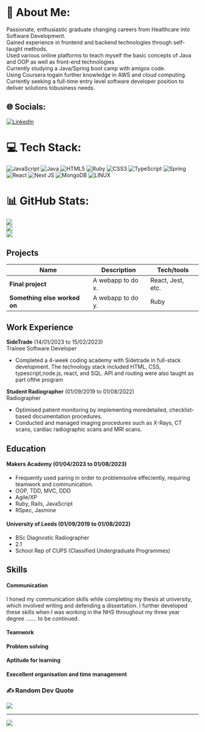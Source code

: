 
# 💫 About Me:
Passionate, enthusiastic graduate changing careers from Healthcare into Software Development. <br>Gained experience in frontend and backend technologies through self-taught methods. <br>Used various online platforms to teach myself the basic concepts of Java and OOP as well as front-end technologies<br>Currently studying a Java/Spring boot camp with amigos code. <br>Using Coursera togain further knowledge in AWS and cloud computing.<br>Currently seeking a full-time entry level software developer position to deliver solutions tobusiness needs.


## 🌐 Socials:
[![LinkedIn](https://img.shields.io/badge/LinkedIn-%230077B5.svg?logo=linkedin&logoColor=white)](https://linkedin.com/in/https://www.linkedin.com/in/shoaiblatif11/) 

# 💻 Tech Stack:
![JavaScript](https://img.shields.io/badge/javascript-%23323330.svg?style=for-the-badge&logo=javascript&logoColor=%23F7DF1E) ![Java](https://img.shields.io/badge/java-%23ED8B00.svg?style=for-the-badge&logo=java&logoColor=white) ![HTML5](https://img.shields.io/badge/html5-%23E34F26.svg?style=for-the-badge&logo=html5&logoColor=white) ![Ruby](https://img.shields.io/badge/ruby-%23CC342D.svg?style=for-the-badge&logo=ruby&logoColor=white) ![CSS3](https://img.shields.io/badge/css3-%231572B6.svg?style=for-the-badge&logo=css3&logoColor=white) ![TypeScript](https://img.shields.io/badge/typescript-%23007ACC.svg?style=for-the-badge&logo=typescript&logoColor=white) ![Spring](https://img.shields.io/badge/spring-%236DB33F.svg?style=for-the-badge&logo=spring&logoColor=white) ![React](https://img.shields.io/badge/react-%2320232a.svg?style=for-the-badge&logo=react&logoColor=%2361DAFB) ![Next JS](https://img.shields.io/badge/Next-black?style=for-the-badge&logo=next.js&logoColor=white) ![MongoDB](https://img.shields.io/badge/MongoDB-%234ea94b.svg?style=for-the-badge&logo=mongodb&logoColor=white) ![LINUX](https://img.shields.io/badge/Linux-FCC624?style=for-the-badge&logo=linux&logoColor=black)
# 📊 GitHub Stats:
![](https://github-readme-stats.vercel.app/api?username=shoaiblatif22&theme=gruvbox&hide_border=false&include_all_commits=false&count_private=false)<br/>
![](https://github-readme-streak-stats.herokuapp.com/?user=shoaiblatif22&theme=gruvbox&hide_border=false)<br/>
![](https://github-readme-stats.vercel.app/api/top-langs/?username=shoaiblatif22&theme=gruvbox&hide_border=false&include_all_commits=false&count_private=false&layout=compact)


## Projects

| Name                         | Description       | Tech/tools        |
| ---------------------------- | ----------------- | ----------------- |
| **Final project**            | A webapp to do x. | React, Jest, etc. |
| **Something else worked on** | A webapp to do y. | Ruby              |

## Work Experience

**SideTrade** (14/01/2023 to 15/02/2023)  
Trainee Software Developer

- Completed a 4-week coding academy with Sidetrade in full-stack development. The technology stack
included HTML, CSS, typescript,node.js, react, and SQL. API and routing were also taught as part ofthe
program

**Student Radiographer** (01/09/2019 to 01/08/2022)  
Radiographer

- Optimised patient monitoring by implementing moredetailed, checklist-based documentation procedures.
- Conducted and managed imaging procedures such as X-Rays, CT scans, cardiac radiographic scans and MRI scans.

## Education

#### Makers Academy (01/04/2023 to 01/08/2023)
- Frequently used paring in order to problemsolve effeciently, requiring teamwork and communication. 
- OOP, TDD, MVC, DDD
- Agile/XP
- Ruby, Rails, JavaScript
- RSpec, Jasmine

#### University of Leeds (01/09/2019 to 01/08/2022)

- BSc Diagnostic Radiographer
- 2.1
- School Rep of CUPS (Classified Undergraduate Programmes)

## Skills

#### Communication
I honed my communication skills while completing my thesis at university, which involved writing and defending a dissertation. I further developed these skills when I was working in the NHS throughout my three year degree ....... to be continued.

#### Teamwork

#### Problem solving

#### Aptitude for learning

#### Execellent organisation and time management



### ✍️ Random Dev Quote
![](https://quotes-github-readme.vercel.app/api?type=horizontal&theme=gruvbox)

---
[![](https://visitcount.itsvg.in/api?id=shoaiblatif22&icon=0&color=1)](https://visitcount.itsvg.in)

<!-- Proudly created with GPRM ( https://gprm.itsvg.in ) -->
